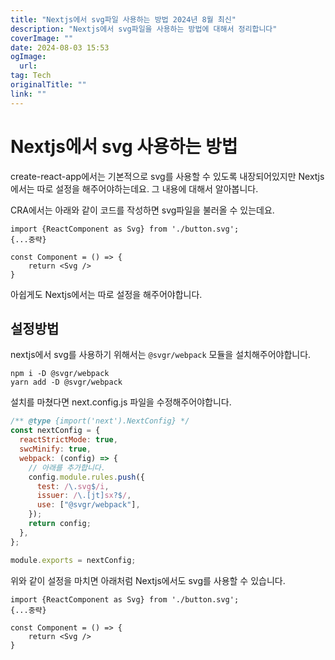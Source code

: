 ```yaml
---
title: "Nextjs에서 svg파일 사용하는 방법 2024년 8월 최신"
description: "Nextjs에서 svg파일을 사용하는 방법에 대해서 정리합니다"
coverImage: ""
date: 2024-08-03 15:53
ogImage: 
  url: 
tag: Tech
originalTitle: ""
link: ""
---
```




# Nextjs에서 svg 사용하는 방법

create-react-app에서는 기본적으로 svg를 사용할 수 있도록 내장되어있지만
Nextjs에서는 따로 설정을 해주어야하는데요. 그 내용에 대해서 알아봅니다.

CRA에서는 아래와 같이 코드를 작성하면 svg파일을 불러올 수 있는데요.

```tsx
import {ReactComponent as Svg} from './button.svg';
{...중략}

const Component = () => {
	return <Svg />
}
```

아쉽게도 Nextjs에서는 따로 설정을 해주어야합니다.

## 설정방법



<div class="content-ad"></div>

nextjs에서 svg를 사용하기 위해서는 `@svgr/webpack` 모듈을 설치해주어야합니다.

```
npm i -D @svgr/webpack
yarn add -D @svgr/webpack
```

설치를 마쳤다면 next.config.js 파일을 수정해주어야합니다.

```js
/** @type {import('next').NextConfig} */
const nextConfig = {
  reactStrictMode: true,
  swcMinify: true,
  webpack: (config) => {
    // 아래를 추가합니다.
    config.module.rules.push({
      test: /\.svg$/i,
      issuer: /\.[jt]sx?$/,
      use: ["@svgr/webpack"],
    });
    return config;
  },
};

module.exports = nextConfig;
```

위와 같이 설정을 마치면 아래처럼 Nextjs에서도 svg를 사용할 수 있습니다.

```tsx
import {ReactComponent as Svg} from './button.svg';
{...중략}

const Component = () => {
	return <Svg />
}
```
